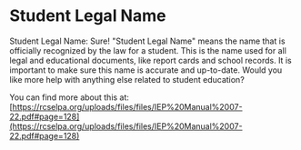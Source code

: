 # Student Legal Name
Student Legal Name: Sure! "Student Legal Name" means the name that is officially recognized by the law for a student. This is the name used for all legal and educational documents, like report cards and school records. It is important to make sure this name is accurate and up-to-date. Would you like more help with anything else related to student education?

You can find more about this at: [https://rcselpa.org/uploads/files/files/IEP%20Manual%2007-22.pdf#page=128](https://rcselpa.org/uploads/files/files/IEP%20Manual%2007-22.pdf#page=128)
